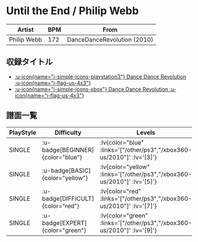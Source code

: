 # Until the End / Philip Webb

|Artist|BPM|From|
|------|---|----|
|Philip Webb|172|DanceDanceRevolution (2010)|

## 収録タイトル

- [ :u-icon{name="i-simple-icons-playstation3"} Dance Dance Revolution :u-icon{name="i-flag-us-4x3"} ](/other/ps3)
- [ :u-icon{name="i-simple-icons-xbox"} Dance Dance Revolution :u-icon{name="i-flag-us-4x3"} ](/xbox360-us/2010)

## 譜面一覧

|PlayStyle|Difficulty|Levels|Notes|Movie|
|---------|----------|------|-----|-----|
|SINGLE| :u-badge[BEGINNER]{color="blue"} | :lv{color="blue" :links='["/other/ps3","/xbox360-us/2010"]' :lv='[3]'} |110/0||
|SINGLE| :u-badge[BASIC]{color="yellow"} | :lv{color="yellow" :links='["/other/ps3","/xbox360-us/2010"]' :lv='[5]'} |138/22||
|SINGLE| :u-badge[DIFFICULT]{color="red"} | :lv{color="red" :links='["/other/ps3","/xbox360-us/2010"]' :lv='[7]'} |270/30||
|SINGLE| :u-badge[EXPERT]{color="green"} | :lv{color="green" :links='["/other/ps3","/xbox360-us/2010"]' :lv='[9]'} |387/8||
